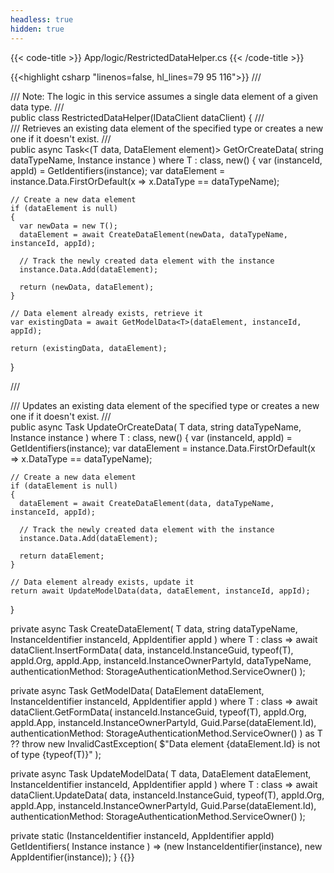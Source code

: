 ```yaml
---
headless: true
hidden: true
---
```


{{< code-title >}}
App/logic/RestrictedDataHelper.cs
{{< /code-title >}}

{{<highlight csharp "linenos=false, hl_lines=79 95 116">}}
/// <summary>
/// Note: The logic in this service assumes a single data element of a given data type.
/// </summary>
public class RestrictedDataHelper(IDataClient dataClient)
{
  /// <summary>
  /// Retrieves an existing data element of the specified type or creates a new one if it doesn't exist.
  /// </summary>
  public async Task<(T data, DataElement element)> GetOrCreateData<T>(
    string dataTypeName,
    Instance instance
  )
    where T : class, new()
  {
    var (instanceId, appId) = GetIdentifiers(instance);
    var dataElement = instance.Data.FirstOrDefault(x => x.DataType == dataTypeName);

    // Create a new data element
    if (dataElement is null)
    {
      var newData = new T();
      dataElement = await CreateDataElement(newData, dataTypeName, instanceId, appId);

      // Track the newly created data element with the instance
      instance.Data.Add(dataElement);

      return (newData, dataElement);
    }

    // Data element already exists, retrieve it
    var existingData = await GetModelData<T>(dataElement, instanceId, appId);

    return (existingData, dataElement);
  }

  /// <summary>
  /// Updates an existing data element of the specified type or creates a new one if it doesn't exist.
  /// </summary>
  public async Task<DataElement> UpdateOrCreateData<T>(
    T data,
    string dataTypeName,
    Instance instance
  )
    where T : class, new()
  {
    var (instanceId, appId) = GetIdentifiers(instance);
    var dataElement = instance.Data.FirstOrDefault(x => x.DataType == dataTypeName);

    // Create a new data element
    if (dataElement is null)
    {
      dataElement = await CreateDataElement(data, dataTypeName, instanceId, appId);

      // Track the newly created data element with the instance
      instance.Data.Add(dataElement);

      return dataElement;
    }

    // Data element already exists, update it
    return await UpdateModelData(data, dataElement, instanceId, appId);
  }

  private async Task<DataElement> CreateDataElement<T>(
    T data,
    string dataTypeName,
    InstanceIdentifier instanceId,
    AppIdentifier appId
  )
    where T : class =>
    await dataClient.InsertFormData(
      data,
      instanceId.InstanceGuid,
      typeof(T),
      appId.Org,
      appId.App,
      instanceId.InstanceOwnerPartyId,
      dataTypeName,
      authenticationMethod: StorageAuthenticationMethod.ServiceOwner()
    );

  private async Task<T> GetModelData<T>(
    DataElement dataElement,
    InstanceIdentifier instanceId,
    AppIdentifier appId
  )
    where T : class =>
    await dataClient.GetFormData(
      instanceId.InstanceGuid,
      typeof(T),
      appId.Org,
      appId.App,
      instanceId.InstanceOwnerPartyId,
      Guid.Parse(dataElement.Id),
      authenticationMethod: StorageAuthenticationMethod.ServiceOwner()
    ) as T
    ?? throw new InvalidCastException(
      $"Data element {dataElement.Id} is not of type {typeof(T)}"
    );

  private async Task<DataElement> UpdateModelData<T>(
    T data,
    DataElement dataElement,
    InstanceIdentifier instanceId,
    AppIdentifier appId
  )
    where T : class =>
    await dataClient.UpdateData(
      data,
      instanceId.InstanceGuid,
      typeof(T),
      appId.Org,
      appId.App,
      instanceId.InstanceOwnerPartyId,
      Guid.Parse(dataElement.Id),
      authenticationMethod: StorageAuthenticationMethod.ServiceOwner()
    );

  private static (InstanceIdentifier instanceId, AppIdentifier appId) GetIdentifiers(
    Instance instance
  ) => (new InstanceIdentifier(instance), new AppIdentifier(instance));
}
{{</highlight>}}
